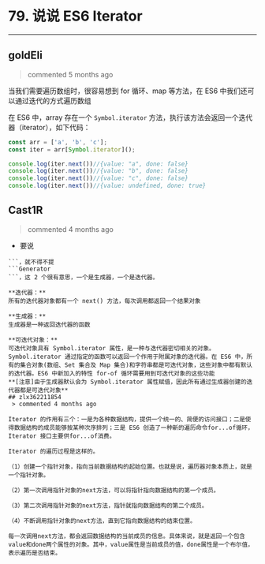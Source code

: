 
 # 79. 说说 ES6 Iterator 
  
 ***
## goldEli 
 > commented 5 months ago 

当我们需要遍历数组时，很容易想到 for 循环、map 等方法，在 ES6 中我们还可以通过迭代的方式遍历数组

在 ES6 中，array 存在一个 `Symbol.iterator` 方法，执行该方法会返回一个迭代器（iterator），如下代码：


```javaScript
const arr = ['a', 'b', 'c'];
const iter = arr[Symbol.iterator]();

console.log(iter.next())//{value: "a", done: false}
console.log(iter.next())//{value: "b", done: false} 
console.log(iter.next())//{value: "c", done: false}
console.log(iter.next())//{value: undefined, done: true}


```
## Cast1R 
 > commented 4 months ago 

- 要说 
```Iterator
```，就不得不提 
```Generator
```，这 2 个很有意思，一个是生成器，一个是迭代器。

**迭代器：**
所有的迭代器对象都有一个 next() 方法，每次调用都返回一个结果对象

**生成器：**
生成器是一种返回迭代器的函数

**可迭代对象：**
可迭代对象具有 Symbol.iterator 属性，是一种与迭代器密切相关的对象。Symbol.iterator 通过指定的函数可以返回一个作用于附属对象的迭代器。在 ES6 中，所有的集合对象(数组、Set 集合及 Map 集合)和字符串都是可迭代对象，这些对象中都有默认的迭代器。ES6 中新加入的特性 for-of 循环需要用到可迭代对象的这些功能
**[注意]由于生成器默认会为 Symbol.iterator 属性赋值，因此所有通过生成器创建的迭代器都是可迭代对象**
## zlx362211854 
 > commented 4 months ago 

Iterator 的作用有三个：一是为各种数据结构，提供一个统一的、简便的访问接口；二是使得数据结构的成员能够按某种次序排列；三是 ES6 创造了一种新的遍历命令for...of循环，Iterator 接口主要供for...of消费。

Iterator 的遍历过程是这样的。

（1）创建一个指针对象，指向当前数据结构的起始位置。也就是说，遍历器对象本质上，就是一个指针对象。

（2）第一次调用指针对象的next方法，可以将指针指向数据结构的第一个成员。

（3）第二次调用指针对象的next方法，指针就指向数据结构的第二个成员。

（4）不断调用指针对象的next方法，直到它指向数据结构的结束位置。

每一次调用next方法，都会返回数据结构的当前成员的信息。具体来说，就是返回一个包含value和done两个属性的对象。其中，value属性是当前成员的值，done属性是一个布尔值，表示遍历是否结束。